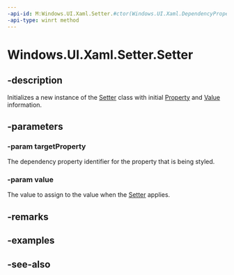 ```yaml
---
-api-id: M:Windows.UI.Xaml.Setter.#ctor(Windows.UI.Xaml.DependencyProperty,System.Object)
-api-type: winrt method
---
```


<!-- Method syntax
public Setter(Windows.UI.Xaml.DependencyProperty targetProperty, System.Object value)
-->

# Windows.UI.Xaml.Setter.Setter

## -description
Initializes a new instance of the [Setter](setter.md) class with initial [Property](setter_property.md) and [Value](setter_value.md) information.


## -parameters
### -param targetProperty
The dependency property identifier for the property that is being styled.

### -param value
The value to assign to the value when the [Setter](setter.md) applies.

## -remarks

## -examples

## -see-also
